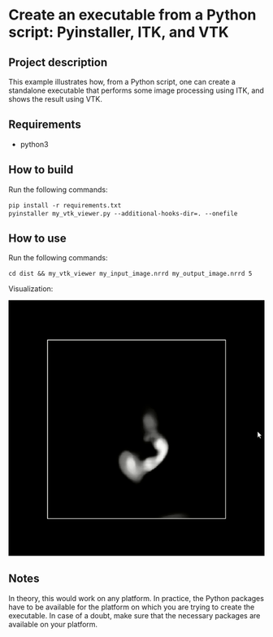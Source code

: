 # Create an executable from a Python script: Pyinstaller, ITK, and VTK

## Project description

This example illustrates how, from a Python script, one can create a standalone
executable that performs some image processing using ITK, and shows the result
using VTK.

## Requirements

* python3

## How to build

Run the following commands:

    pip install -r requirements.txt
    pyinstaller my_vtk_viewer.py --additional-hooks-dir=. --onefile

## How to use

Run the following commands:

    cd dist && my_vtk_viewer my_input_image.nrrd my_output_image.nrrd 5

Visualization:

![Visualization](3dwidget-median-filter.gif)

## Notes

In theory, this would work on any platform. In practice, the Python packages
have to be available for the platform on which you are trying to create
the executable. In case of a doubt, make sure that the necessary packages
are available on your platform.
